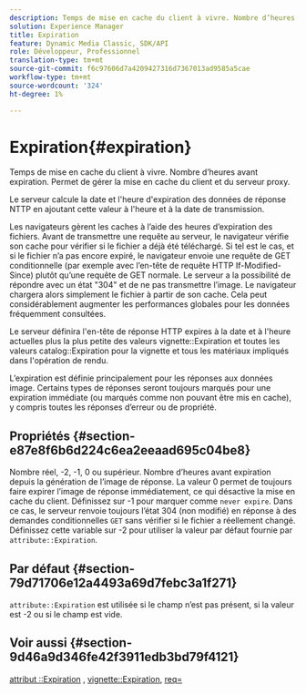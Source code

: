 ```yaml
---
description: Temps de mise en cache du client à vivre. Nombre d’heures avant expiration. Permet de gérer la mise en cache du client et du serveur proxy.
solution: Experience Manager
title: Expiration
feature: Dynamic Media Classic, SDK/API
role: Développeur, Professionnel
translation-type: tm+mt
source-git-commit: f6c97606d7a4209427316d7367013ad9585a5cae
workflow-type: tm+mt
source-wordcount: '324'
ht-degree: 1%

---
```



# Expiration{#expiration}

Temps de mise en cache du client à vivre. Nombre d’heures avant expiration. Permet de gérer la mise en cache du client et du serveur proxy.

Le serveur calcule la date et l&#39;heure d&#39;expiration des données de réponse NTTP en ajoutant cette valeur à l&#39;heure et à la date de transmission.

Les navigateurs gèrent les caches à l’aide des heures d’expiration des fichiers. Avant de transmettre une requête au serveur, le navigateur vérifie son cache pour vérifier si le fichier a déjà été téléchargé. Si tel est le cas, et si le fichier n’a pas encore expiré, le navigateur envoie une requête de GET conditionnelle (par exemple avec l’en-tête de requête HTTP If-Modified-Since) plutôt qu’une requête de GET normale. Le serveur a la possibilité de répondre avec un état &quot;304&quot; et de ne pas transmettre l’image. Le navigateur chargera alors simplement le fichier à partir de son cache. Cela peut considérablement augmenter les performances globales pour les données fréquemment consultées.

Le serveur définira l&#39;en-tête de réponse HTTP expires à la date et à l&#39;heure actuelles plus la plus petite des valeurs vignette::Expiration et toutes les valeurs catalog::Expiration pour la vignette et tous les matériaux impliqués dans l&#39;opération de rendu.

L’expiration est définie principalement pour les réponses aux données image. Certains types de réponses seront toujours marqués pour une expiration immédiate (ou marqués comme non pouvant être mis en cache), y compris toutes les réponses d’erreur ou de propriété.

## Propriétés {#section-e87e8f6b6d224c6ea2eeaad695c04be8}

Nombre réel, -2, -1, 0 ou supérieur. Nombre d’heures avant expiration depuis la génération de l’image de réponse. La valeur 0 permet de toujours faire expirer l’image de réponse immédiatement, ce qui désactive la mise en cache du client. Définissez sur -1 pour marquer comme `never expire`. Dans ce cas, le serveur renvoie toujours l’état 304 (non modifié) en réponse à des demandes conditionnelles `GET` sans vérifier si le fichier a réellement changé. Définissez cette variable sur -2 pour utiliser la valeur par défaut fournie par `attribute::Expiration`.

## Par défaut {#section-79d71706e12a4493a69d7febc3a1f271}

`attribute::Expiration` est utilisée si le champ n’est pas présent, si la valeur est -2 ou si le champ est vide.

## Voir aussi {#section-9d46a9d346fe42f3911edb3bd79f4121}

[attribut ::Expiration](../../../../../ir-api/material-cat/image-rendering-api-ref/c-ir-material-catalog/c-ir-attributes-reference/r-ir-expiration.md#reference-0f68ad8199c64bd4bc8d27dd78b7d996) ,  [vignette::Expiration](../../../../../ir-api/material-cat/image-rendering-api-ref/c-ir-material-catalog/c-ir-vignette-map-reference/r-ir-expiration-vignette.md#reference-df80829da93e4c0ab3f97a1792d9c74c),  [req=](../../../../../ir-api/http-protocol/image-rendering-api-ref/c-ir-http-protocol-ref/c-ir-http-protocol-command-reference/r-ir-req.md#reference-792b1a663fb64261bd2de2a209b847fb)
